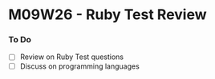 # M09W26 - Ruby Test Review

### To Do

- [ ] Review on Ruby Test questions
- [ ] Discuss on programming languages
